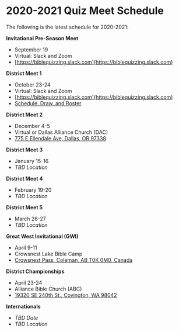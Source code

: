 # 2020-2021 Quiz Meet Schedule

The following is the latest schedule for 2020-2021:

**Invitational Pre-Season Meet**

- September 19
- Virtual: Slack and Zoom
- [https://biblequizzing.slack.com](https://biblequizzing.slack.com)

**District Meet 1**

- October 23-24
- Virtual: Slack and Zoom
- [https://biblequizzing.slack.com](https://biblequizzing.slack.com)
- [Schedule, Draw, and Roster](https://docs.google.com/spreadsheets/d/1dkrvEdglKgIKKyVoWZtwGShitZ1vJ4CZ4ABCitXLrr8/edit?usp=sharing)

**District Meet 2**

- December 4-5
- Virtual or Dallas Alliance Church (DAC)
- [775 E Ellendale Ave, Dallas, OR 97338](https://www.google.com/maps/place/775+E+Ellendale+Ave,+Dallas,+OR+97338)

**District Meet 3**

- January 15-16
- *TBD Location*

**District Meet 4**

- February 19-20
- *TBD Location*

**District Meet 5**

- March 26-27
- *TBD Location*

**Great West Invitational (GWI)**

- April 9-11
- Crowsnest Lake Bible Camp
- [Crowsnest Pass, Coleman, AB T0K 0M0, Canada](https://www.google.com/maps/place/Crowsnest+Pass,+Coleman,+AB+T0K+0M0,+Canada)

**District Championships**

- April 23-24
- Alliance Bible Church (ABC)
- [19320 SE 240th St., Covington, WA 98042](https://www.google.com/maps/place/19320+SE+240th+St,+Covington,+WA+98042)

**Internationals**

- *TBD Date*
- *TBD Location*
